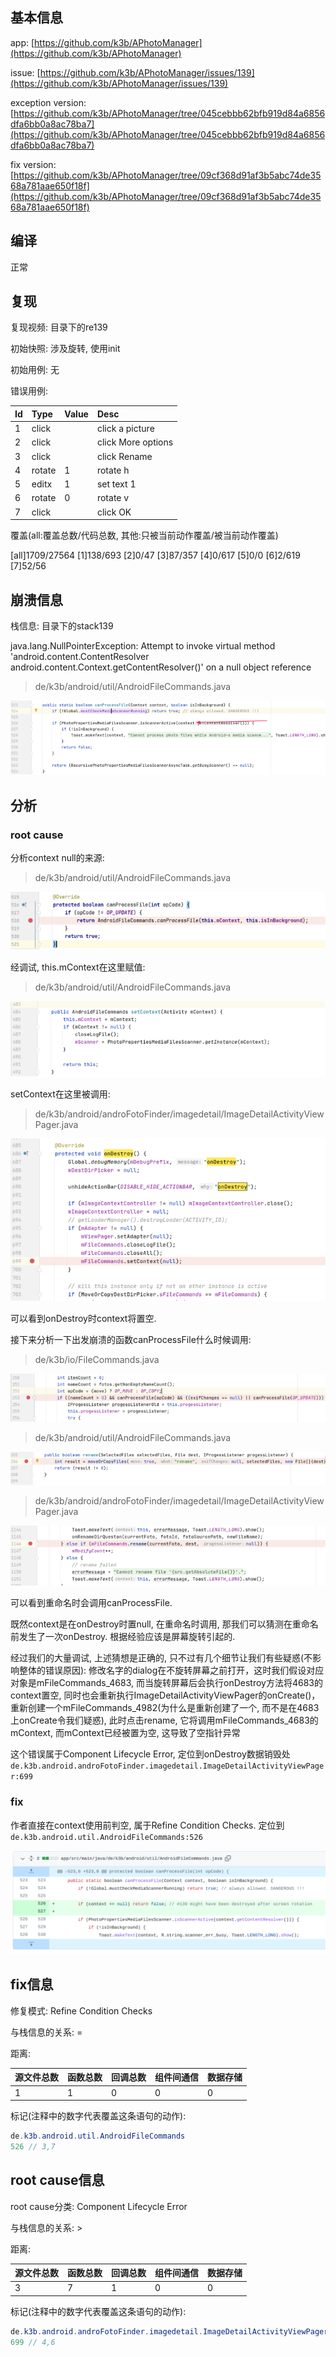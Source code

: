 ## 基本信息

app: [https://github.com/k3b/APhotoManager](https://github.com/k3b/APhotoManager)

issue: [https://github.com/k3b/APhotoManager/issues/139](https://github.com/k3b/APhotoManager/issues/139)

exception version: [https://github.com/k3b/APhotoManager/tree/045cebbb62bfb919d84a6856dfa6bb0a8ac78ba7](https://github.com/k3b/APhotoManager/tree/045cebbb62bfb919d84a6856dfa6bb0a8ac78ba7)

fix version: [https://github.com/k3b/APhotoManager/tree/09cf368d91af3b5abc74de3568a781aae650f18f](https://github.com/k3b/APhotoManager/tree/09cf368d91af3b5abc74de3568a781aae650f18f)

## 编译

正常

## 复现

复现视频: 目录下的re139

初始快照: 涉及旋转, 使用init

初始用例: 无

错误用例:

|Id|Type|Value|Desc|
|:----|:----|:----|:----|
|1|click|    |click a picture|
|2|click|    |click More options|
|3|click|    |click Rename|
|4|rotate|1|rotate h|
|5|editx|1|set text 1|
|6|rotate|0|rotate v|
|7|click|    |click OK|

覆盖(all:覆盖总数/代码总数, 其他:只被当前动作覆盖/被当前动作覆盖)

[all]1709/27564 [1]138/693 [2]0/47 [3]87/357 [4]0/617 [5]0/0 [6]2/619 [7]52/56  

## 崩溃信息

栈信息: 目录下的stack139

java.lang.NullPointerException: Attempt to invoke virtual method 'android.content.ContentResolver android.content.Context.getContentResolver()' on a null object reference

> de/k3b/android/util/AndroidFileCommands.java

![image-20220316213723555](README.assets/image-20220316213723555.png)

## 分析

### root cause

分析context null的来源:

> de/k3b/android/util/AndroidFileCommands.java

![image-20220316213728132](README.assets/image-20220316213728132.png)

经调试, this.mContext在这里赋值:

> de/k3b/android/util/AndroidFileCommands.java

![image-20220316213733781](README.assets/image-20220316213733781.png)

setContext在这里被调用: 

> de/k3b/android/androFotoFinder/imagedetail/ImageDetailActivityViewPager.java

![image-20220316213738148](README.assets/image-20220316213738148.png)

可以看到onDestroy时context将置空.

接下来分析一下出发崩溃的函数canProcessFile什么时候调用:

> de/k3b/io/FileCommands.java

![image-20220316213743599](README.assets/image-20220316213743599.png)

> de/k3b/android/util/AndroidFileCommands.java

![image-20220316213748960](README.assets/image-20220316213748960.png)

> de/k3b/android/androFotoFinder/imagedetail/ImageDetailActivityViewPager.java

![image-20220316213752869](README.assets/image-20220316213752869.png)

可以看到重命名时会调用canProcessFile.

既然context是在onDestroy时置null, 在重命名时调用, 那我们可以猜测在重命名前发生了一次onDestroy. 根据经验应该是屏幕旋转引起的. 

经过我们的大量调试, 上述猜想是正确的, 只不过有几个细节让我们有些疑惑(不影响整体的错误原因):  修改名字的dialog在不旋转屏幕之前打开，这时我们假设对应对象是mFileCommands_4683, 而当旋转屏幕后会执行onDestroy方法将4683的context置空, 同时也会重新执行ImageDetailActivityViewPager的onCreate()，重新创建一个mFileCommands_4982(为什么是重新创建了一个, 而不是在4683上onCreate令我们疑惑), 此时点击rename, 它将调用mFileCommands_4683的mContext, 而mContext已经被置为空, 这导致了空指针异常

这个错误属于Component Lifecycle Error, 定位到onDestroy数据销毁处`de.k3b.android.androFotoFinder.imagedetail.ImageDetailActivityViewPager:699`

### fix

作者直接在context使用前判空, 属于Refine Condition Checks. 定位到`de.k3b.android.util.AndroidFileCommands:526`

![image-20220407101712967](README.assets/image-20220407101712967.png)

## fix信息

修复模式: Refine Condition Checks

与栈信息的关系: =

距离:

|源文件总数|函数总数|回调总数|组件间通信|数据存储|
|:----|:----|:----|:----|:----|
|1|1|0|0|0|

标记(注释中的数字代表覆盖这条语句的动作):

```java
de.k3b.android.util.AndroidFileCommands
526 // 3,7
```
## root cause信息

root cause分类: Component Lifecycle Error

与栈信息的关系: >

距离:

|源文件总数|函数总数|回调总数|组件间通信|数据存储|
|:----|:----|:----|:----|:----|
|3|7|1|0|0|

标记(注释中的数字代表覆盖这条语句的动作):

```java
de.k3b.android.androFotoFinder.imagedetail.ImageDetailActivityViewPager
699 // 4,6
```
